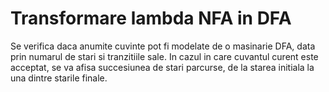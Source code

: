 # Transformare lambda NFA in DFA
Se verifica daca anumite cuvinte pot fi modelate de o masinarie DFA, data prin numarul de stari si tranzitiile sale.
In cazul in care cuvantul curent este acceptat, se va afisa succesiunea de stari parcurse, de la starea initiala la una dintre starile finale.
